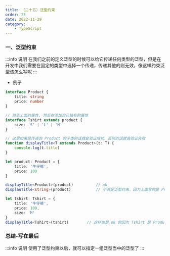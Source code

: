 ```yaml
---
title: （二十五）泛型约束
order: 25
date: 2022-11-29
category:
    - TypeScript
---
```



### 一、泛型约束
:::info 说明
在我们之前的定义泛型的时候可以给它传递任何类型的泛型，但是在开发中我们需要在固定的类型中选择一个传递，传递其他的则无效，像这样约束泛型该怎么写呢
:::

- 例子
```ts
interface Product {
    title: string
    price: number
}

// 继承上面的属性, 然后在添加自己独有的属性
interface Tshirt extends product {
    size: 'S' | 'L' | 'M'
}

// 这里如果是传递的 Product 的子类的话就会验证成功，否则的话就会验证失败
function displayTitle<T extends Product>(t: T) {
    console.log(t.title)
}

let product: Product = {
    title: '牛仔裤',
    price: 100
}

displayTitle<Product>(product)          // ok
displauTitle<string>(product)           // 不满足泛型约束，因为上面写的是 Product 的子类才可以通过验证

let tshirt: Tshirt = {
    title: '牛仔裤',
    price: 100,
    size: 'M'    
}
displayTitle<Tshirt>(tshirt)        // 这样也是 ok 的因为 Tshirt 是 Product 的子类
```

### 总结-写在最后
:::info 说明
使用了泛型约束以后，就可以指定一组泛型当中的泛型了
:::